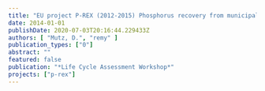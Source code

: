 ```yaml
---
title: "EU project P-REX (2012-2015) Phosphorus recovery from municipal wastewater: from prototype to market, Work area 4: Life Cycle Assessment"
date: 2014-01-01
publishDate: 2020-07-03T20:16:44.229433Z
authors: [ "Mutz, D.", "remy" ]
publication_types: ["0"]
abstract: ""
featured: false
publication: "*Life Cycle Assessment Workshop*"
projects: ["p-rex"]
---
```



